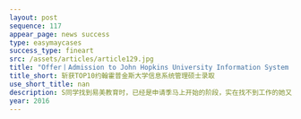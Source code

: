 ```yaml
---
layout: post
sequence: 117
appear_page: news success
type: easymaycases
success_type: fineart
src: /assets/articles/article129.jpg
title: "Offer丨Admission to John Hopkins University Information System Management master program"
title_short: 斩获TOP10约翰霍普金斯大学信息系统管理硕士录取
use_short_title: nan
description: S同学找到易美教育时，已经是申请季马上开始的阶段，实在找不到工作的她又暂时不想回国发展，只得选择申请研究生继续深造。 但由于之前一心扑在找工作上，S同学的GRE考试完全没有开始准备。易美教育申请团队获悉此情况，当机立断地为S同学迅速匹配上了擅长文科和商科结合专业申请的前宾夕法尼亚大学资深招生官齐默曼女士为S同学的整个申请方案进行指导。
year: 2016
---
```


